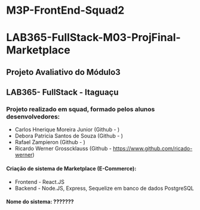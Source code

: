 # M3P-FrontEnd-Squad2
# LAB365-FullStack-M03-ProjFinal-Marketplace
## Projeto Avaliativo do Módulo3
## LAB365- FullStack - Itaguaçu
### Projeto realizado em squad, formado pelos alunos desenvolvedores:
- Carlos Hnerique Moreira Junior (Github - )
- Debora Patricia Santos de Souza (Github - )
- Rafael Zampieron (Github - )
- Ricardo Werner Grosscklauss (Github - https://www.github.com/ricado-werner)

#### Criação de sistema de Marketplace (E-Commerce):
- Frontend - React.JS
- Backend - Node.JS, Express, Sequelize em banco de dados PostgreSQL
#### Nome do sistema: ???????
